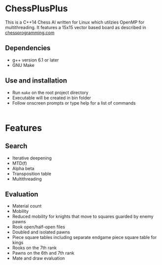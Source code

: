 # ChessPlusPlus

This is a C++14 Chess AI written for Linux which utilzies OpenMP for multithreading.
It features a 15x15 vector based board as described in [chessprogramming.com](https://chessprogramming.wikispaces.com/Vector+Attacks#Superimposed%20Lookup)

## Dependencies
* g++ version 6.1 or later
* GNU Make

## Use and installation
* Run `make` on the root project directory
* Executable will be created in bin folder
* Follow onscreen prompts or type help for a list of commands
<br></br>
# Features

## Search
* Iterative deepening
* MTD(f)
* Alpha beta
* Transposition table
* Multithreading

## Evaluation
* Material count
* Mobility
* Reduced mobility for knights that move to squares guarded by enemy pawns
* Rook open/half-open files
* Doubled and isolated pawns
* Piece square tables including separate endgame piece square table for kings
* Rooks on the 7th rank
* Pawns on the 6th and 7th rank
* Mate and draw evaluation
